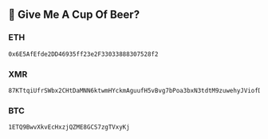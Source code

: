 ## 🍻 Give Me A Cup Of Beer?

### ETH

```
0x6E5AfEfde2DD46935ff23e2F33033888307528f2
```

### XMR

```
87KTtqiUfrSWbx2CHtDaMNN6ktwmHYckmAguufH5vBvg7bPoa3bxN3tdtM9zuwehyJViofDZn3qJKWNrCysrjGscJ68yC1t
```

### BTC

```
1ETQ9BwvXkvEcHxzjQZME8GCS7zgTVxyKj
```


